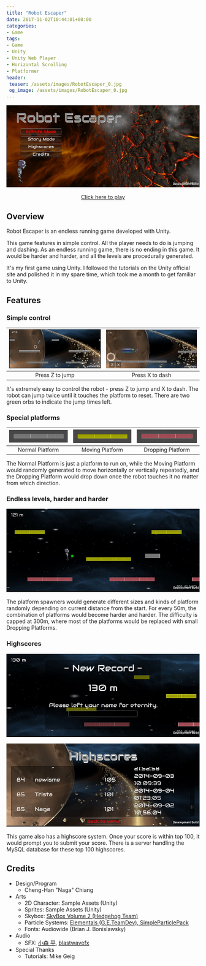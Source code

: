 ```yaml
---
title: "Robot Escaper"
date: 2017-11-02T10:44:01+08:00
categories:
- Game
tags:
- Game
- Unity
- Unity Web Player
- Horizontal Scrolling
- Platformer
header:
 teaser: /assets/images/RobotEscaper_0.jpg
 og_image: /assets/images/RobotEscaper_0.jpg
---
```


![](/assets/images/RobotEscaper_0.jpg)

<p style="text-align: center;"><a href="https://nagachiang.github.io/RobotEscaper" target="_blank">Click here to play</a></p>

## Overview

Robot Escaper is an endless running game developed with Unity.

This game features in simple control. All the player needs to do is jumping and dashing. As an endless running game, there is no ending in this game. It would be harder and harder, and all the levels are procedurally generated.

It's my first game using Unity. I followed the tutorials on the Unity official site and polished it in my spare time, which took me a month to get familiar to Unity.

## Features

### Simple control

| ![](/assets/images/RobotEscaper_1.jpg) | ![](/assets/images/RobotEscaper_2.jpg) |
|:---:|:---:|
| Press Z to jump | Press X to dash |

It's extremely easy to control the robot - press Z to jump and X to dash. The robot can jump twice until it touches the platform to reset. There are two green orbs to indicate the jump times left.

### Special platforms

| ![](/assets/images/RobotEscaper_3.jpg) | ![](/assets/images/RobotEscaper_4.jpg) | ![](/assets/images/RobotEscaper_5.jpg) |
|:---:|:---:|:---:|
| Normal Platform | Moving Platform | Dropping Platform |

The Normal Platform is just a platform to run on, while the Moving Platform would randomly generated to move horizontally or vertically repeatedly, and the Dropping Platform would drop down once the robot touches it no matter from which direction.

### Endless levels, harder and harder

![](/assets/images/RobotEscaper_6.jpg)

The platform spawners would generate different sizes and kinds of platform randomly depending on current distance from the start. For every 50m, the combination of platforms would become harder and harder. The difficulty is capped at 300m, where most of the platforms would be replaced with small Dropping Platforms.

### Highscores

![](/assets/images/RobotEscaper_7.jpg)

![](/assets/images/RobotEscaper_8.jpg)

This game also has a highscore system. Once your score is within top 100, it would prompt you to submit your score. There is a server handling the MySQL database for these top 100 highscores.

## Credits

- Design/Program
    - Cheng-Han "Naga" Chiang
- Arts
    - 2D Character: Sample Assets (Unity) 
    - Sprites: Sample Assets (Unity)
    - Skybox: [SkyBox Volume 2 (Hedgehog Team)](https://www.assetstore.unity3d.com/en/#!/content/3392)
    - Particle Systems: [Elementals (G.E.TeamDev), SimpleParticlePack](https://www.assetstore.unity3d.com/en/#!/content/11158)
    - Fonts: Audiowide (Brian J. Bonislawsky)
- Audio
    - SFX: [小森 平](http://taira-komori.jpn.org/freesoundtw.html), [blastwavefx](http://www.freesfx.co.uk/)
- Special Thanks
    - Tutorials: Mike Geig
